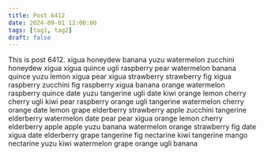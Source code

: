 ```yaml
---
title: Post 6412
date: 2024-09-01 12:00:00
tags: [tag1, tag2]
draft: false
---
```

This is post 6412.
xigua
honeydew
banana
yuzu
watermelon
zucchini
honeydew
xigua
xigua
quince
ugli
raspberry
pear
watermelon
banana
quince
yuzu
lemon
xigua
pear
xigua
strawberry
strawberry
fig
xigua
raspberry
zucchini
fig
raspberry
xigua
banana
orange
watermelon
raspberry
quince
date
yuzu
tangerine
ugli
date
kiwi
orange
lemon
cherry
cherry
ugli
kiwi
pear
raspberry
orange
ugli
tangerine
watermelon
cherry
orange
date
lemon
grape
elderberry
strawberry
apple
zucchini
tangerine
elderberry
watermelon
date
pear
pear
xigua
orange
lemon
cherry
elderberry
apple
apple
yuzu
banana
watermelon
orange
strawberry
fig
date
xigua
date
elderberry
grape
tangerine
fig
nectarine
kiwi
tangerine
mango
nectarine
yuzu
kiwi
watermelon
grape
orange
ugli
banana
